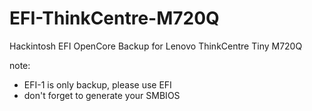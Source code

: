 # EFI-ThinkCentre-M720Q
Hackintosh EFI OpenCore Backup for Lenovo ThinkCentre Tiny M720Q

note:
- EFI-1 is only backup, please use EFI
- don't forget to generate your SMBIOS
